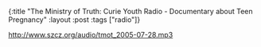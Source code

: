 {:title "The Ministry of Truth: Curie Youth Radio - Documentary about Teen Pregnancy"
:layout :post
:tags  ["radio"]}

<http://www.szcz.org/audio/tmot_2005-07-28.mp3>

